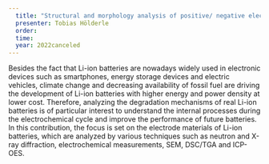 ```yaml
---
  title: "Structural and morphology analysis of positive/ negative electrode materials in real Li-ion batteries"
  presenter: Tobias Hölderle
  order: 
  time: 
  year: 2022canceled
---
```

Besides the fact that Li-ion batteries are nowadays widely used in electronic devices such as smartphones, energy storage devices and electric vehicles, climate change and decreasing availability of fossil fuel are driving the development of Li-ion batteries with higher energy and power density at lower cost. Therefore, analyzing the degradation mechanisms of real Li-ion batteries is of particular interest to understand the internal processes during the electrochemical cycle and improve the performance of future batteries. In this contribution, the focus is set on the electrode materials of Li-ion batteries, which are analyzed by various techniques such as neutron and X-ray diffraction, electrochemical measurements, SEM, DSC/TGA and ICP-OES. 